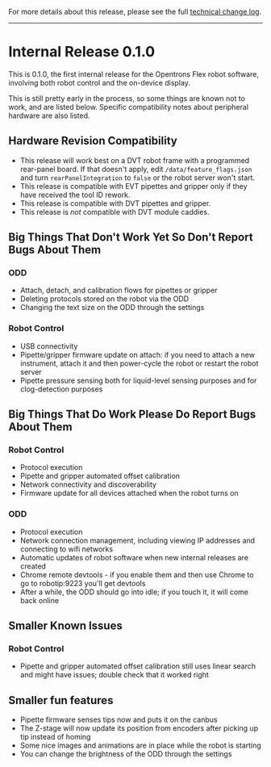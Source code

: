 For more details about this release, please see the full [technical change log][]. 

[technical change log]: https://github.com/Opentrons/opentrons/releases

---

# Internal Release 0.1.0

This is 0.1.0, the first internal release for the Opentrons Flex robot software, involving both robot control and the on-device display.

This is still pretty early in the process, so some things are known not to work, and are listed below. Specific compatibility notes about peripheral hardware are also listed.

## Hardware Revision Compatibility

- This release will work best on a DVT robot frame with a programmed rear-panel board. If that doesn't apply, edit `/data/feature_flags.json` and turn `rearPanelIntegration` to `false` or the robot server won't start.
- This release is compatible with EVT pipettes and gripper only if they have received the tool ID rework.
- This release is compatible with DVT pipettes and gripper.
- This release is _not_ compatible with DVT module caddies.

## Big Things That Don't Work Yet So Don't Report Bugs About Them

### ODD
- Attach, detach, and calibration flows for pipettes or gripper
- Deleting protocols stored on the robot via the ODD
- Changing the text size on the ODD through the settings

### Robot Control
- USB connectivity
- Pipette/gripper firmware update on attach: if you need to attach a new instrument, attach it and then power-cycle the robot or restart the robot server
- Pipette pressure sensing both for liquid-level sensing purposes and for clog-detection purposes

## Big Things That Do Work Please Do Report Bugs About Them
### Robot Control
- Protocol execution
- Pipette and gripper automated offset calibration
- Network connectivity and discoverability
- Firmware update for all devices attached when the robot turns on

### ODD
- Protocol execution
- Network connection management, including viewing IP addresses and connecting to wifi networks
- Automatic updates of robot software when new internal releases are created
- Chrome remote devtools - if you enable them and then use Chrome to go to robotip:9223 you'll get devtools
- After a while, the ODD should go into idle; if you touch it, it will come back online

## Smaller Known Issues
### Robot Control
- Pipette and gripper automated offset calibration still uses linear search and might have issues; double check that it worked right

## Smaller fun features
- Pipette firmware senses tips now and puts it on the canbus 
- The Z-stage will now update its position from encoders after picking up tip instead of homing
- Some nice images and animations are in place while the robot is starting
- You can change the brightness of the ODD through the settings
